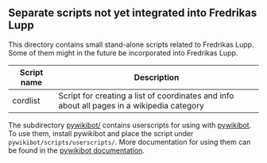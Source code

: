 ## Separate scripts not yet integrated into Fredrikas Lupp

This directory contains small stand-alone scripts related to Fredrikas Lupp. 
Some of them might in the future be incorporated into Fredrikas Lupp.

Script name | Description
----------- | -----------
cordlist    | Script for creating a list of coordinates and info about all pages in a wikipedia category

The subdirectory [pywikibot/](pywikibot) contains userscripts for using with [pywikibot](hhtps://github.com/wikimedia/pywikibot).
To use them, install pywikibot and place the script under `pywikibot/scripts/userscripts/`.
More documentation for using them can be found in the [pywikibot documentation](https://doc.wikimedia.org/pywikibot/master/).